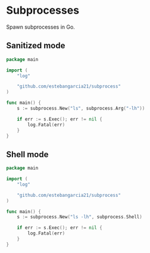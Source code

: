 # Subprocesses

Spawn subprocesses in Go.

## Sanitized mode

```go
package main

import (
	"log"

	"github.com/estebangarcia21/subprocess"
)

func main() {
	s := subprocess.New("ls", subprocess.Arg("-lh"))

	if err := s.Exec(); err != nil {
		log.Fatal(err)
	}
}
```

## Shell mode

```go
package main

import (
	"log"

	"github.com/estebangarcia21/subprocess"
)

func main() {
	s := subprocess.New("ls -lh", subprocess.Shell)

	if err := s.Exec(); err != nil {
		log.Fatal(err)
	}
}
```
